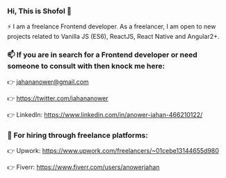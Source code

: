 ### Hi, This is Shofol 👋
⚡ I am a freelance Frontend developer. As a freelancer, I am open to new projects related to Vanilla JS (ES6), ReactJS, React Native and Angular2+.

### 📫 If you are in search for a Frontend developer or need someone to consult with then knock me here: 

👉 jahananower@gmail.com

👉 https://twitter.com/jahananower

👉 LinkedIn: https://www.linkedin.com/in/anower-jahan-466210122/

### 💬 For hiring through freelance platforms:

👉 Upwork: https://www.upwork.com/freelancers/~01cebe13144655d980

👉 Fiverr: https://www.fiverr.com/users/anowerjahan


<!--
**Shofol/shofol** is a ✨ _special_ ✨ repository because its `README.md` (this file) appears on your GitHub profile.

Here are some ideas to get you started:

- 🔭 I’m currently working on ...
- 🌱 I’m currently learning ...
- 👯 I’m looking to collaborate on ...
- 🤔 I’m looking for help with ...
- 💬 Ask me about ...
- 
- 😄 Pronouns: ...
- ⚡ Fun fact: ...
-->

